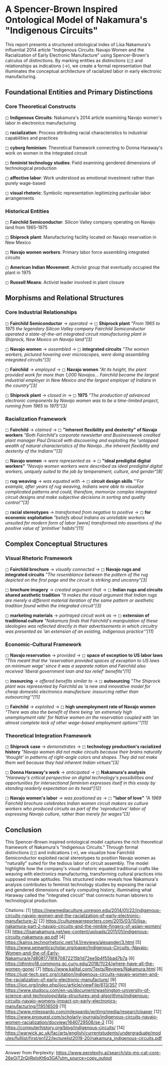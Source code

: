 # A Spencer-Brown Inspired Ontological Model of Nakamura's "Indigenous Circuits"

This report presents a structured ontological index of Lisa Nakamura's influential 2014 article "Indigenous Circuits: Navajo Women and the Racialization of Early Electronic Manufacture" using Spencer-Brown's calculus of distinctions. By marking entities as distinctions (◻) and relationships as indications (→), we create a formal representation that illuminates the conceptual architecture of racialized labor in early electronic manufacturing.

## Foundational Entities and Primary Distinctions

### Core Theoretical Constructs

◻ **Indigenous Circuits**: Nakamura's 2014 article examining Navajo women's labor in electronics manufacturing

◻ **racialization**: Process attributing racial characteristics to industrial capabilities and practices

◻ **cyborg feminism**: Theoretical framework connecting to Donna Haraway's work on women in the integrated circuit

◻ **feminist technology studies**: Field examining gendered dimensions of technological production

◻ **affective labor**: Work understood as emotional investment rather than purely wage-based

◻ **visual rhetoric**: Symbolic representation legitimizing particular labor arrangements

### Historical Entities

◻ **Fairchild Semiconductor**: Silicon Valley company operating on Navajo land from 1965-1975

◻ **Shiprock plant**: Manufacturing facility located on Navajo reservation in New Mexico

◻ **Navajo women workers**: Primary labor force assembling integrated circuits

◻ **American Indian Movement**: Activist group that eventually occupied the plant in 1975

◻ **Russell Means**: Activist leader involved in plant closure

## Morphisms and Relational Structures

### Core Industrial Relationships

◻ **Fairchild Semiconductor** → *operated* → ◻ **Shiprock plant**
   *"From 1965 to 1975 the legendary Silicon Valley company Fairchild Semiconductor operated a state-of-the-art integrated circuit manufacturing plant in Shiprock, New Mexico on Navajo land"[3]*

◻ **Navajo women** → *assembled* → ◻ **integrated circuits**
   *"The women workers, pictured hovering over microscopes, were doing assembling integrated circuits"[3]*

◻ **Fairchild** → *employed* → ◻ **Navajo women**
   *"At its height, the plant provided work for more than 1,000 Navajos... Fairchild became the largest industrial employer in New Mexico and the largest employer of Indians in the country"[3]*

◻ **Shiprock plant** → *closed in* → ◻ **1975**
   *"The production of advanced electronic components by Navajo women was to be a time-limited project, running from 1965 to 1975"[3]*

### Racialization Framework

◻ **Fairchild** → *claimed* → ◻ **"inherent flexibility and dexterity" of Navajo workers**
   *"Both Fairchild's corporate newsletter and Businessweek credited plant manager Paul Driscoll with discovering and exploiting the 'untapped wealth of natural characteristics of the Navajo...the inherent flexibility and dexterity of the Indians'"[3]*

◻ **Navajo women** → *were represented as* → ◻ **"ideal predigital digital workers"**
   *"Navajo women workers were described as ideal predigital digital workers, uniquely suited to the job by temperament, culture, and gender"[8]*

◻ **rug weaving** → *was equated with* → ◻ **circuit design skills**
   *"'For example, after years of rug weaving, Indians were able to visualize complicated patterns and could, therefore, memorize complex integrated circuit designs and make subjective decisions in sorting and quality control'"[3]*

◻ **racial stereotypes** → *transformed from negative to positive* → ◻ **for economic exploitation**
   *"beliefs about Indians as unreliable workers unsuited for modern form of labor [were] transformed into assertions of the positive value of 'primitive' habits"[11]*

## Complex Conceptual Structures

### Visual Rhetoric Framework

◻ **Fairchild brochure** → *visually connected* → ◻ **Navajo rugs and integrated circuits**
   *"The resemblance between the pattern of the rug depicted on the first page and the circuit is striking and uncanny"[3]*

◻ **brochure imagery** → *created argument that* → ◻ **Indian rugs and circuits shared aesthetic tradition**
   *"It makes the visual argument that Indian rugs are merely a different material iteration of the same pattern or aesthetic tradition found within the integrated circuit"[3]*

◻ **marketing materials** → *portrayed circuit work as* → ◻ **extension of traditional culture**
   *"Nakamura finds that Fairchild's manipulation of these ideologies was reflected directly in their advertisements in which circuitry was presented as 'an extension of an existing, indigenous practice'"[11]*

### Economic-Cultural Framework

◻ **Navajo reservation** → *provided* → ◻ **space of exception to US labor laws**
   *"This meant that the 'reservation provided spaces of exception to US laws on minimum wage' since it was a separate nation and Fairchild also received 'liberal government loan and tax relief' benefits"[11]*

◻ **insourcing** → *offered benefits similar to* → ◻ **outsourcing**
   *"The Shiprock plant was represented by Fairchild as 'a new and innovative model for cheap domestic electronics manufacture: insourcing rather than outsourcing'"[11]*

◻ **Fairchild** → *exploited* → ◻ **high unemployment rate of Navajo women**
   *"There was also the benefit of there being 'an extremely high unemployment rate' for Native women on the reservation coupled with 'an almost complete lack of other wage-based employment options'"[11]*

### Theoretical Integration Framework

◻ **Shiprock case** → *demonstrates* → ◻ **technology production's racialized history**
   *"Navajo women did not make circuits because their brains naturally 'thought' in patterns of right-angle colors and shapes. They did not make them well because they had inherent Indian virtues"[3]*

◻ **Donna Haraway's work** → *anticipated* → ◻ **Nakamura's analysis**
   *"Haraway's critical perspective on digital technology's possibilities and opportunities for intersectional feminism expresses itself in this essay by standing readerly expectation on its head"[12]*

◻ **Navajo women's labor** → *was positioned as* → ◻ **"labor of love"**
   *"A 1969 Fairchild brochure celebrates Indian women circuit makers as culture workers who produced circuits as part of the 'reproductive' labor of expressing Navajo culture, rather than merely for wages"[3]*

## Conclusion

This Spencer-Brown inspired ontological model captures the rich theoretical framework of Nakamura's "Indigenous Circuits." Through formal distinctions (◻) and indications (→), we visualize how Fairchild Semiconductor exploited racial stereotypes to position Navajo women as "naturally" suited for the tedious labor of circuit assembly. The model highlights how the company's visual rhetoric equated traditional crafts like weaving with electronics manufacturing, transforming cultural practices into supposed innate aptitudes. This structured index reveals how Nakamura's analysis contributes to feminist technology studies by exposing the racial and gendered dimensions of early computing history, illuminating what Haraway called the "integrated circuit" that connects human laborers to technological production.

Citations:
[1] https://newmediaculture.uoregon.edu/2014/01/22/indigenous-circuits-navajo-women-and-the-racialization-of-early-electronic-manufacture-2/
[2] https://culturewarreporters.com/2015/03/10/lisa-nakamura-part-2-navajo-circuits-and-the-nimble-fingers-of-asian-women/
[3] https://lisanakamura.net/wp-content/uploads/2011/01/indigenous-circuits-nakamura-aq.pdf
[4] https://kairos.technorhetoric.net/14.1/reviews/alexander/3.html
[5] https://www.semanticscholar.org/paper/Indigenous-Circuits:-Navajo-Women-and-the-of-Early-Nakamura/e7d8081778f870872215b1d72ee5b4f55bad7b7a
[6] https://dhintro18.commons.gc.cuny.edu/2018/11/24/where-have-all-the-women-gone/
[7] https://www.kalital.com/Texts/Reviews/Nakamura.html
[8] https://just-tech.ssrc.org/citation/indigenous-circuits-navajo-women-and-the-racialization-of-early-electronic-manufacture/
[9] https://ijoc.org/index.php/ijoc/article/viewFile/613/357
[10] https://www.studocu.com/en-us/document/washington-university-of-science-and-technology/data-structures-and-algorithms/indigenous-circuits-navajo-womens-impact-on-early-electronics-manufacturing/119516509
[11] https://www.milespardo.com/milespardo/writing/media/research/paper
[12] https://www.proquest.com/scholarly-journals/indigenous-circuits-navajo-women-racialization/docview/1640729508/se-2
[13] https://computerhistory.org/blog/indigenous-circuits/
[14] https://warwick.ac.uk/fac/arts/english/currentstudents/undergraduate/modules/fulllist/first/en122/lecturelist2019-20/nakamura_indigenous-circuits.pdf

---
Answer from Perplexity: https://www.perplexity.ai/search/sts-ms-cat-core-26eOjT2rQjiRqIxKt6q3GA?utm_source=copy_output